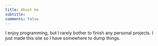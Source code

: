 ```yaml
---
title: About me
subtitle: 
comments: False
---
```


I enjoy programming, but I rarely bother to finish any personal projects.
I just made this site so I have somewhere to dump things.

